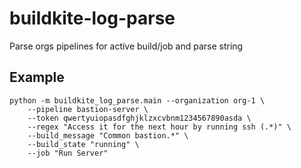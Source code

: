 # buildkite-log-parse

Parse orgs pipelines for active build/job and parse string


## Example

```
python -m buildkite_log_parse.main --organization org-1 \
    --pipeline bastion-server \
    --token qwertyuiopasdfghjklzxcvbnm1234567890asda \
    --regex "Access it for the next hour by running ssh (.*)" \
    --build_message "Common bastion.*" \
    --build_state "running" \
    --job "Run Server"
```
